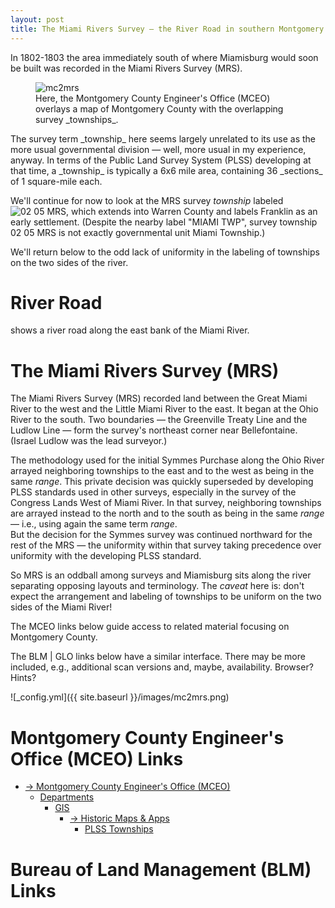 ```yaml
---
layout: post
title: The Miami Rivers Survey — the River Road in southern Montgomery County
---
```


In 1802-1803 the area immediately south of where Miamisburg would soon be built was recorded in the Miami Rivers Survey (MRS).
<figure>
  <img src="{{ site.baseurl }}/images/mc2mrs.png" alt="mc2mrs"/>
  <figcaption>Here, the Montgomery County Engineer's Office (MCEO) overlays a map of Montgomery County with the overlapping survey _townships_.
</figcaption>
</figure>
The survey term _township_ here seems largely unrelated to its use as the more usual governmental division — well, more usual in my experience, anyway.
In terms of the Public Land Survey System (PLSS) developing at that time,
a _township_ is typically a 6x6 mile area, containing 36 _sections_ of 1 square-mile each.

We'll continue for now to look at the MRS survey _township_ labeled <img src="{{ site.baseurl }}/images/image.jpg" alt="02 05 MRS"/>, which extends into Warren County and labels Franklin as an early settlement.
(Despite the nearby label "MIAMI TWP", survey township 02 05 MRS is not exactly governmental unit Miami Township.)

We'll return below to the odd lack of uniformity in the labeling of townships on the two sides of the river.

# River Road

shows a river road along the east bank of the Miami River.  

# The Miami Rivers Survey (MRS)

The Miami Rivers Survey (MRS) recorded land between the Great Miami River to the west and the Little Miami River to the east.
It began at the Ohio River to the south.  Two boundaries — the Greenville Treaty Line and the Ludlow Line — form the survey's northeast corner near Bellefontaine. 
(Israel Ludlow was the lead surveyor.)  

The methodology used for the initial Symmes Purchase along the Ohio River arrayed neighboring townships to the east and to the west as being in the same _range_.
This private decision was quickly superseded by developing PLSS standards used in other surveys, especially in the survey of the Congress Lands West of Miami River.
In that survey, neighboring townships are arrayed instead to the north and to the south as being in the same _range_ — i.e., using again the same term _range_.  
But the decision for the Symmes survey was continued northward for the rest of the MRS — the uniformity within that survey taking precedence over uniformity
with the developing PLSS standard.

So MRS is an oddball among surveys and Miamisburg sits along the river separating opposing layouts and terminology.
The *caveat* here is:
don't expect the arrangement and labeling of townships to be uniform on the two sides of the Miami River! 

The MCEO links below guide access to related material focusing on Montgomery County.

The BLM | GLO links below have a similar interface.  There may be more included, e.g., additional scan versions and, maybe, availability.
Browser?  Hints?

![_config.yml]({{ site.baseurl }}/images/mc2mrs.png)

# Montgomery County Engineer's Office (MCEO) Links

- [→ Montgomery County Engineer's Office (MCEO)](https://engineer.mcohio.org/)
  - [Departments](https://engineer.mcohio.org/departments/)
    - [GIS](https://engineer.mcohio.org/departments/gis/)
      - [→ Historic Maps & Apps](https://mceo.maps.arcgis.com/apps/PublicGallery/index.html?appid=d1f1db5bcc6f498387da22aa056ce59f)
        - [PLSS Townships](https://mceo.maps.arcgis.com/apps/View/index.html?appid=d8a8b4c8f28446f2ba40d371723c1c18)

# Bureau of Land Management (BLM) Links
